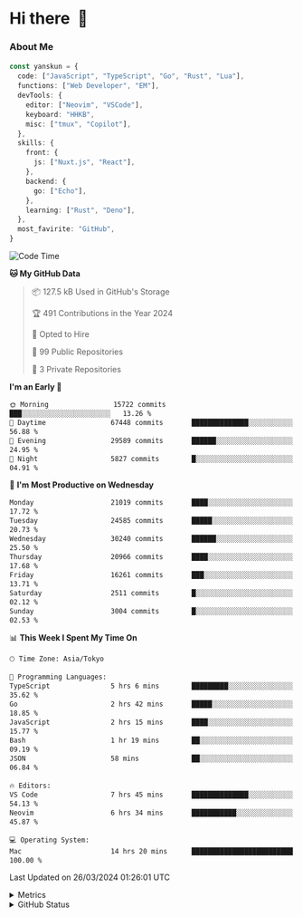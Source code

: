 # Hi there&nbsp; :wave:

### About Me

```ts
const yanskun = {
  code: ["JavaScript", "TypeScript", "Go", "Rust", "Lua"],
  functions: ["Web Developer", "EM"],
  devTools: {
    editor: ["Neovim", "VSCode"],
    keyboard: "HHKB",
    misc: ["tmux", "Copilot"],
  },
  skills: {
    front: {
      js: ["Nuxt.js", "React"],
    },
    backend: {
      go: ["Echo"],
    },
    learning: ["Rust", "Deno"],
  },
  most_favirite: "GitHub",
}
```

<!--START_SECTION:waka-->
![Code Time](http://img.shields.io/badge/Code%20Time-760%20hrs%2031%20mins-blue)

**🐱 My GitHub Data** 

> 📦 127.5 kB Used in GitHub's Storage 
 > 
> 🏆 491 Contributions in the Year 2024
 > 
> 💼 Opted to Hire
 > 
> 📜 99 Public Repositories 
 > 
> 🔑 3 Private Repositories 
 > 
**I'm an Early 🐤** 

```text
🌞 Morning                15722 commits       ███░░░░░░░░░░░░░░░░░░░░░░   13.26 % 
🌆 Daytime                67448 commits       ██████████████░░░░░░░░░░░   56.88 % 
🌃 Evening                29589 commits       ██████░░░░░░░░░░░░░░░░░░░   24.95 % 
🌙 Night                  5827 commits        █░░░░░░░░░░░░░░░░░░░░░░░░   04.91 % 
```
📅 **I'm Most Productive on Wednesday** 

```text
Monday                   21019 commits       ████░░░░░░░░░░░░░░░░░░░░░   17.72 % 
Tuesday                  24585 commits       █████░░░░░░░░░░░░░░░░░░░░   20.73 % 
Wednesday                30240 commits       ██████░░░░░░░░░░░░░░░░░░░   25.50 % 
Thursday                 20966 commits       ████░░░░░░░░░░░░░░░░░░░░░   17.68 % 
Friday                   16261 commits       ███░░░░░░░░░░░░░░░░░░░░░░   13.71 % 
Saturday                 2511 commits        █░░░░░░░░░░░░░░░░░░░░░░░░   02.12 % 
Sunday                   3004 commits        █░░░░░░░░░░░░░░░░░░░░░░░░   02.53 % 
```


📊 **This Week I Spent My Time On** 

```text
🕑︎ Time Zone: Asia/Tokyo

💬 Programming Languages: 
TypeScript               5 hrs 6 mins        █████████░░░░░░░░░░░░░░░░   35.62 % 
Go                       2 hrs 42 mins       █████░░░░░░░░░░░░░░░░░░░░   18.85 % 
JavaScript               2 hrs 15 mins       ████░░░░░░░░░░░░░░░░░░░░░   15.77 % 
Bash                     1 hr 19 mins        ██░░░░░░░░░░░░░░░░░░░░░░░   09.19 % 
JSON                     58 mins             ██░░░░░░░░░░░░░░░░░░░░░░░   06.84 % 

🔥 Editors: 
VS Code                  7 hrs 45 mins       ██████████████░░░░░░░░░░░   54.13 % 
Neovim                   6 hrs 34 mins       ███████████░░░░░░░░░░░░░░   45.87 % 

💻 Operating System: 
Mac                      14 hrs 20 mins      █████████████████████████   100.00 % 
```


 Last Updated on 26/03/2024 01:26:01 UTC
<!--END_SECTION:waka-->

<details>
  <summary>Metrics</summary>
  <img src="https://github.com/yanskun/yanskun/blob/main/github-metrics.svg" alt="Metrics">
</details>

<details>
  <summary>GitHub Status</summary>
  <picture>
    <source media="(prefers-color-scheme: dark)" srcset="https://raw.githubusercontent.com/yanskun/yanskun/master/profile-summary-card-output/nord_dark/0-profile-details.svg">
   <img src="https://raw.githubusercontent.com/yanskun/yanskun/master/profile-summary-card-output/default/0-profile-details.svg">
  </picture>
  <br>
  <picture>
    <source media="(prefers-color-scheme: dark)" srcset="https://raw.githubusercontent.com/yanskun/yanskun/master/profile-summary-card-output/nord_dark/1-repos-per-language.svg">
   <img src="https://raw.githubusercontent.com/yanskun/yanskun/master/profile-summary-card-output/default/1-repos-per-language.svg">
  </picture>
  <picture>
    <source media="(prefers-color-scheme: dark)" srcset="https://raw.githubusercontent.com/yanskun/yanskun/master/profile-summary-card-output/nord_dark/2-most-commit-language.svg">
   <img src="https://raw.githubusercontent.com/yanskun/yanskun/master/profile-summary-card-output/default/2-most-commit-language.svg">
  </picture>
  <br>
  <picture>
    <source media="(prefers-color-scheme: dark)" srcset="https://raw.githubusercontent.com/yanskun/yanskun/master/profile-summary-card-output/nord_dark/3-stats.svg">
   <img src="https://raw.githubusercontent.com/yanskun/yanskun/master/profile-summary-card-output/default/3-stats.svg">
  </picture>
  <picture>
    <source media="(prefers-color-scheme: dark)" srcset="https://raw.githubusercontent.com/yanskun/yanskun/master/profile-summary-card-output/nord_dark/4-productive-time.svg">
   <img src="https://raw.githubusercontent.com/yanskun/yanskun/master/profile-summary-card-output/default/4-productive-time.svg">
  </picture>
</details>

